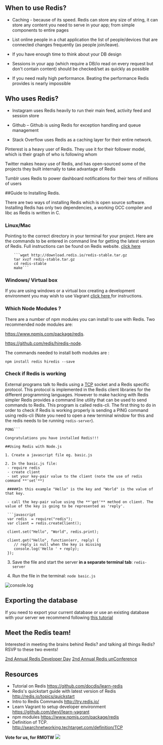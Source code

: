 ## When to use Redis?

- Caching - because of its speed. Redis can store any size of string, it can store any content you need to serve in your app; from simple components to entire pages

- List online people in a chat application the list of people/devices that are connected changes frequently (as people join/leave).

- If you have enough time to think about your DB design

- Sessions in your app (which require a DB/io read on every request but don't contain content) should be checked/set as quickly as possible

- If you need really high performance. Beating the performance Redis provides is nearly impossible

## Who uses Redis?

- Instagram uses Redis heavily to run their main feed, activity feed and session store

- Github – Github is using Redis for exception handling and queue management

- Stack Overflow uses Redis as a caching layer for their entire network.

Pinterest is a heavy user of Redis. They use it for their follower model, which is their graph of who is following whom

Twitter makes heavy use of Redis, and has open-sourced some of the projects they built internally to take advantage of Redis

Tumblr uses Redis to power dashboard notifications for their tens of millions of users


##Guide to Installing Redis.

There are two ways of installing Redis which is open source software. 
Installing Redis has only two dependencies, a working GCC compiler and libc as Redis is written in C.

### Linux/Mac

Pointing to the correct directory in your terminal for your project. Here are the commands to be entered in command line for getting the latest version of Redis. Full instructions can be found on Redis website.
[click here](http://redis.io/topics/quickstart)

		```wget http://download.redis.io/redis-stable.tar.gz
		tar xvzf redis-stable.tar.gz
		cd redis-stable
		make```
		
### Windows/ Virtual box

If you are using windows or a virtual box creating a development environment you may wish to use Vagrant [click here ](https://github.com/docdis/learn-redis) for instructions.

### Which Node Modules ?  

There are a number of npm modules you can install to use with Redis.
Two recommended node modules are:  

https://www.npmjs.com/package/redis.

https://github.com/redis/hiredis-node.

The commands needed to install both modules are : 

```npm install redis hiredis --save```

### Check if Redis is working

External programs talk to Redis using a [TCP](http://searchnetworking.techtarget.com/definition/TCP) socket and a Redis specific protocol. This protocol is implemented in the Redis client libraries for the different programming languages. However to make hacking with Redis simpler Redis provides a command line utility that can be used to send commands to Redis. This program is called redis-cli.
The first thing to do in order to check if Redis is working properly is sending a PING command using redis-cli (Note you need to open a new terminal window for this and the redis needs to be running ```redis-server```).


```$ redis-cli ping
PONG```

Congratulations you have installed Redis!!!

##Using Redis with Node.js

1. Create a javascript file eg. basic.js  

2. In the basic.js file:
 - require redis
 - create client
 - set your key-pair value to the client (note the use of redis command **'set'**)  

 #####In this example "Hello" is the key and "World" is the value of that key.

 - call the key-pair value using the **'get'** method on client. The value of the key is going to be represented as 'reply'.

 ```javascript
 var redis  = require("redis");
 var client = redis.createClient();

 client.set("Hello", "World", redis.print);

 client.get("Hello", function(err, reply) {
    // reply is null when the key is missing
    console.log('Hello ' + reply);
 });          
 ```

3. Save the file and start the server **in a separate terminal tab**:  ```redis-server```

4. Run the file in the terminal: ```node basic.js```

![console.log](https://files.gitter.im/Jbarget/Tbs1/Screen-Shot-2015-10-05-at-16.29.11.png)


## Exporting the database

If you need to export your current database or use an existing database with your server we recommend following [this tutorial](http://redis4you.com/articles.php?id=005&name=Seamless+migration+from+one+Redis+server+to+another) 

## Meet the Redis team!

Interested in meeting the brains behind Redis? and talking all things Redis?
RSVP to these two events!

[2nd Annual Redis Developer Day](https://www.eventbrite.com/e/2nd-annual-redis-developer-day-tickets-18073905538)
[2nd Annual Redis unConference](https://www.eventbrite.com/e/2nd-annual-redis-unconference-tickets-18652995612)

## Resources

* Tutorial on Redis https://github.com/docdis/learn-redis
* Redis's quickstart guide with latest version of Redis http://redis.io/topics/quickstart
* Intro to Redis Commands http://try.redis.io/
* Learn Vagrant to setup developer environment https://github.com/dwyl/learn-vagrant
* npm modules https://www.npmjs.com/package/redis
* Definition of TCP. http://searchnetworking.techtarget.com/definition/TCP

**Vote for us, for RMOTW**
![](https://media.giphy.com/media/MhHXeM4SpKrpC/giphy.gif)
